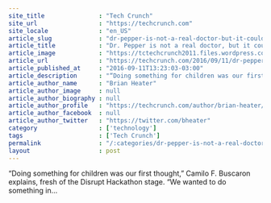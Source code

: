 ```yaml
---
site_title               : "Tech Crunch"
site_url                 : "https://techcrunch.com"
site_locale              : "en_US"
article_slug             : "dr-pepper-is-not-a-real-doctor-but-it-could-help-overloaded-schools-prioritize-patients"
article_title            : "Dr. Pepper is not a real doctor, but it could help overloaded schools prioritize patients"
article_image            : "https://tctechcrunch2011.files.wordpress.com/2016/09/p9110851.jpg?w=764&h=400&crop=1"
article_url              : "https://techcrunch.com/2016/09/11/dr-pepper/"
article_published_at     : "2016-09-11T13:23:03-03:00"
article_description      : "“Doing something for children was our first thought,” Camilo F. Buscaron explains, fresh of the Disrupt Hackathon stage. “We wanted to do something in..."
article_author_name      : "Brian Heater"
article_author_image     : null
article_author_biography : null
article_author_profile   : "https://techcrunch.com/author/brian-heater/"
article_author_facebook  : null
article_author_twitter   : "https://twitter.com/bheater"
category                 : ['technology']
tags                     : ['Tech Crunch']
permalink                : "/:categories/dr-pepper-is-not-a-real-doctor-but-it-could-help-overloaded-schools-prioritize-patients/"
layout                   : post
---
```


“Doing something for children was our first thought,” Camilo F. Buscaron explains, fresh of the Disrupt Hackathon stage. “We wanted to do something in...
